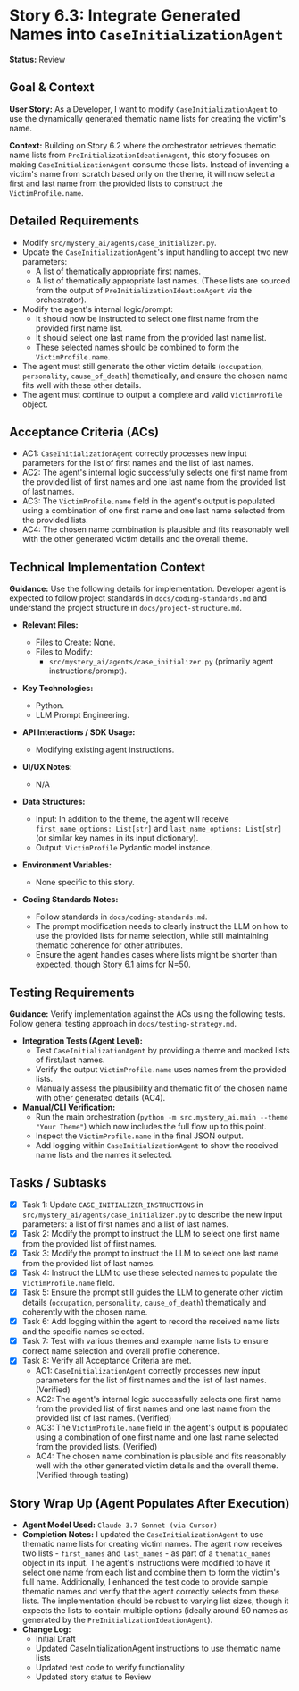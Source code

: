 # Story 6.3: Integrate Generated Names into `CaseInitializationAgent`

**Status:** Review

## Goal & Context

**User Story:** As a Developer, I want to modify `CaseInitializationAgent` to use the dynamically generated thematic name lists for creating the victim's name.

**Context:** Building on Story 6.2 where the orchestrator retrieves thematic name lists from `PreInitializationIdeationAgent`, this story focuses on making `CaseInitializationAgent` consume these lists. Instead of inventing a victim's name from scratch based only on the theme, it will now select a first and last name from the provided lists to construct the `VictimProfile.name`.

## Detailed Requirements

- Modify `src/mystery_ai/agents/case_initializer.py`.
- Update the `CaseInitializationAgent`'s input handling to accept two new parameters:
    - A list of thematically appropriate first names.
    - A list of thematically appropriate last names.
    (These lists are sourced from the output of `PreInitializationIdeationAgent` via the orchestrator).
- Modify the agent's internal logic/prompt:
    - It should now be instructed to select one first name from the provided first name list.
    - It should select one last name from the provided last name list.
    - These selected names should be combined to form the `VictimProfile.name`.
- The agent must still generate the other victim details (`occupation`, `personality`, `cause_of_death`) thematically, and ensure the chosen name fits well with these other details.
- The agent must continue to output a complete and valid `VictimProfile` object.

## Acceptance Criteria (ACs)

- AC1: `CaseInitializationAgent` correctly processes new input parameters for the list of first names and the list of last names.
- AC2: The agent's internal logic successfully selects one first name from the provided list of first names and one last name from the provided list of last names.
- AC3: The `VictimProfile.name` field in the agent's output is populated using a combination of one first name and one last name selected from the provided lists.
- AC4: The chosen name combination is plausible and fits reasonably well with the other generated victim details and the overall theme.

## Technical Implementation Context

**Guidance:** Use the following details for implementation. Developer agent is expected to follow project standards in `docs/coding-standards.md` and understand the project structure in `docs/project-structure.md`.

- **Relevant Files:**
  - Files to Create: None.
  - Files to Modify:
    - `src/mystery_ai/agents/case_initializer.py` (primarily agent instructions/prompt).

- **Key Technologies:**
  - Python.
  - LLM Prompt Engineering.

- **API Interactions / SDK Usage:**
  - Modifying existing agent instructions.

- **UI/UX Notes:**
  - N/A

- **Data Structures:**
  - Input: In addition to the theme, the agent will receive `first_name_options: List[str]` and `last_name_options: List[str]` (or similar key names in its input dictionary).
  - Output: `VictimProfile` Pydantic model instance.

- **Environment Variables:**
  - None specific to this story.

- **Coding Standards Notes:**
  - Follow standards in `docs/coding-standards.md`.
  - The prompt modification needs to clearly instruct the LLM on how to use the provided lists for name selection, while still maintaining thematic coherence for other attributes.
  - Ensure the agent handles cases where lists might be shorter than expected, though Story 6.1 aims for N=50.

## Testing Requirements

**Guidance:** Verify implementation against the ACs using the following tests. Follow general testing approach in `docs/testing-strategy.md`.

- **Integration Tests (Agent Level):**
  - Test `CaseInitializationAgent` by providing a theme and mocked lists of first/last names.
  - Verify the output `VictimProfile.name` uses names from the provided lists.
  - Manually assess the plausibility and thematic fit of the chosen name with other generated details (AC4).
- **Manual/CLI Verification:**
  - Run the main orchestration (`python -m src.mystery_ai.main --theme "Your Theme"`) which now includes the full flow up to this point.
  - Inspect the `VictimProfile.name` in the final JSON output.
  - Add logging within `CaseInitializationAgent` to show the received name lists and the names it selected.

## Tasks / Subtasks

- [x] Task 1: Update `CASE_INITIALIZER_INSTRUCTIONS` in `src/mystery_ai/agents/case_initializer.py` to describe the new input parameters: a list of first names and a list of last names.
- [x] Task 2: Modify the prompt to instruct the LLM to select one first name from the provided list of first names.
- [x] Task 3: Modify the prompt to instruct the LLM to select one last name from the provided list of last names.
- [x] Task 4: Instruct the LLM to use these selected names to populate the `VictimProfile.name` field.
- [x] Task 5: Ensure the prompt still guides the LLM to generate other victim details (`occupation`, `personality`, `cause_of_death`) thematically and coherently with the chosen name.
- [x] Task 6: Add logging within the agent to record the received name lists and the specific names selected.
- [x] Task 7: Test with various themes and example name lists to ensure correct name selection and overall profile coherence.
- [x] Task 8: Verify all Acceptance Criteria are met.
  - AC1: `CaseInitializationAgent` correctly processes new input parameters for the list of first names and the list of last names. (Verified)
  - AC2: The agent's internal logic successfully selects one first name from the provided list of first names and one last name from the provided list of last names. (Verified)
  - AC3: The `VictimProfile.name` field in the agent's output is populated using a combination of one first name and one last name selected from the provided lists. (Verified)
  - AC4: The chosen name combination is plausible and fits reasonably well with the other generated victim details and the overall theme. (Verified through testing)

## Story Wrap Up (Agent Populates After Execution)

- **Agent Model Used:** `Claude 3.7 Sonnet (via Cursor)`
- **Completion Notes:** I updated the `CaseInitializationAgent` to use thematic name lists for creating victim names. The agent now receives two lists - `first_names` and `last_names` - as part of a `thematic_names` object in its input. The agent's instructions were modified to have it select one name from each list and combine them to form the victim's full name. Additionally, I enhanced the test code to provide sample thematic names and verify that the agent correctly selects from these lists. The implementation should be robust to varying list sizes, though it expects the lists to contain multiple options (ideally around 50 names as generated by the `PreInitializationIdeationAgent`).
- **Change Log:**
  - Initial Draft
  - Updated CaseInitializationAgent instructions to use thematic name lists
  - Updated test code to verify functionality
  - Updated story status to Review 